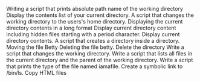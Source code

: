 Writing a script that prints absolute path name of the working directory
Display the contents list of your current directory.
A script that changes the working directory to the users's home directory.
Displaying the current directory contents in a long format
Display current directory content including hidden files starting with a period character.
Display current directory contents.
A script that creates a directory inside a directory.
Moving the file Betty
Deleting the file betty.
Delete the directory
Write a script that changes the working directory.
Write a script that lists all files in the current directory and the parent of the working directory.
Write a script that prints the type of the file named iamafile.
Create a symbolic link to /bin/ls.
Copy HTML files

